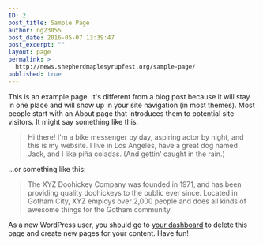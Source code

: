 ```yaml
---
ID: 2
post_title: Sample Page
author: ng23055
post_date: 2016-05-07 13:39:47
post_excerpt: ""
layout: page
permalink: >
  http://news.shepherdmaplesyrupfest.org/sample-page/
published: true
---
```

This is an example page. It's different from a blog post because it will stay in one place and will show up in your site navigation (in most themes). Most people start with an About page that introduces them to potential site visitors. It might say something like this:

<blockquote>Hi there! I'm a bike messenger by day, aspiring actor by night, and this is my website. I live in Los Angeles, have a great dog named Jack, and I like pi&#241;a coladas. (And gettin' caught in the rain.)</blockquote>

...or something like this:

<blockquote>The XYZ Doohickey Company was founded in 1971, and has been providing quality doohickeys to the public ever since. Located in Gotham City, XYZ employs over 2,000 people and does all kinds of awesome things for the Gotham community.</blockquote>

As a new WordPress user, you should go to <a href="http://news.shepherdmaplesyrupfest.org/wp-admin/">your dashboard</a> to delete this page and create new pages for your content. Have fun!